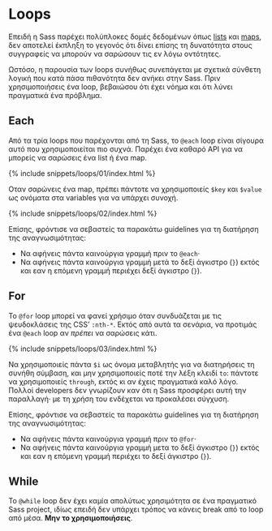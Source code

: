 
# Loops

Επειδή η Sass παρέχει πολύπλοκες δομές δεδομένων όπως [lists](#lists) και [maps](#maps), δεν αποτελεί έκπληξη το γεγονός ότι δίνει επίσης τη δυνατότητα στους συγγραφείς να μπορούν να σαρώσουν τις εν λόγω οντότητες.

Ωστόσο, η παρουσία των loops συνήθως συνεπάγεται με σχετικά σύνθετη λογική που κατά πάσα πιθανότητα δεν ανήκει στην Sass. Πριν χρησιμοποιήσεις ένα loop, βεβαιώσου ότι έχει νόημα και ότι λύνει πραγματικά ένα πρόβλημα.

## Each

Από τα τρία loops που παρέχονται από τη Sass, το `@each` loop είναι σίγουρα αυτό που χρησιμοποιείται πιο συχνά. Παρέχει ένα καθαρό API για να μπορείς να σαρώσεις ένα list ή ένα map.

{% include snippets/loops/01/index.html %}

Οταν σαρώνεις ένα map, πρέπει πάντοτε να χρησιμοποιείς `$key` και `$value` ως ονόματα στα variables για να υπάρχει συνοχή.

{% include snippets/loops/02/index.html %}

Επίσης, φρόντισε να σεβαστείς τα παρακάτω guidelines για τη διατήρηση της αναγνωσιμότητας:

* Να αφήνεις πάντα καινούργια γραμμή πριν το `@each`·
* Να αφήνεις πάντα καινούργια γραμμή μετά το δεξί άγκιστρο (`}`) εκτός και εαν η επόμενη γραμμή περιέχει δεξί άγκιστρο (`}`).

## For

Το `@for` loop μπορεί να φανεί χρήσιμο όταν συνδυάζεται με τις ψευδοκλάσεις της CSS’ `:nth-*`. Εκτός από αυτά τα σενάρια, να προτιμάς ένα `@each` loop αν *πρέπει* να σαρώσεις κάτι.

{% include snippets/loops/03/index.html %}

Να χρησιμοποιείς πάντα `$i` ως όνομα μεταβλητής για να διατηρήσεις τη συνήθη σύμβαση, και μην χρησιμοποιείς ποτέ την λέξη κλειδί `to`: πάντοτε να χρησιμοποιείς `through`, εκτός κι αν έχεις πραγματικά καλό λόγο. Πολλοί developers δεν γνωρίζουν καν ότι η Sass προσφέρει αυτή την παραλλαγή· με τη χρήση του ενδέχεται να προκαλέσει σύγχυση.

Επίσης, φρόντισε να σεβαστείς τα παρακάτω guidelines για τη διατήρηση της αναγνωσιμότητας:

* Να αφήνεις πάντα καινούργια γραμμή πριν το `@for`·
* Να αφήνεις πάντα καινούργια γραμμή μετα το δεξί άγκιστρο (`}`) εκτός και εαν η επόμενη γραμμή περιέχει το δεξί άγκιστρο (`}`).

## While

Το `@while` loop δεν έχει καμία απολύτως χρησιμότητα σε ένα πραγματικό Sass project, ιδίως επειδή δεν υπάρχει τρόπος να κάνεις break από το loop από μέσα. **Μην το χρησιμοποιήσεις**.
